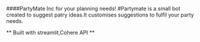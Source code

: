 ####PartyMate Inc for your planning needs!
#Partymate is a small bot created to suggest patry ideas.It customises suggestions to fulfil your party needs.

** Built with streamlit,Cohere API **
